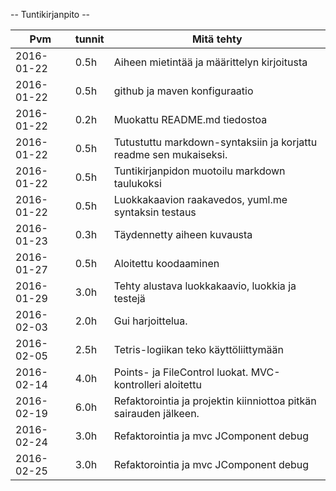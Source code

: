 -- Tuntikirjanpito --

Pvm | tunnit | Mitä tehty
--------------- | ----- | ------
2016-01-22 | 0.5h | Aiheen mietintää ja määrittelyn kirjoitusta
2016-01-22 | 0.5h | github ja maven konfiguraatio
2016-01-22 | 0.2h | Muokattu README.md tiedostoa
2016-01-22 | 0.5h | Tutustuttu markdown-syntaksiin ja korjattu readme sen mukaiseksi.
2016-01-22 | 0.5h | Tuntikirjanpidon muotoilu markdown taulukoksi
2016-01-22 | 0.5h | Luokkakaavion raakavedos, yuml.me syntaksin testaus
2016-01-23 | 0.3h | Täydennetty aiheen kuvausta
2016-01-27 | 0.5h | Aloitettu koodaaminen
2016-01-29 | 3.0h | Tehty alustava luokkakaavio, luokkia ja testejä
2016-02-03 | 2.0h | Gui harjoittelua.
2016-02-05 | 2.5h | Tetris-logiikan teko käyttöliittymään
2016-02-14 | 4.0h | Points- ja FileControl luokat. MVC-kontrolleri aloitettu
2016-02-19 | 6.0h | Refaktorointia ja projektin kiinniottoa pitkän sairauden jälkeen.
2016-02-24 | 3.0h | Refaktorointia ja mvc JComponent debug
2016-02-25 | 3.0h | Refaktorointia ja mvc JComponent debug
